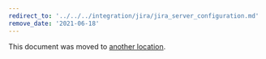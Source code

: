 ```yaml
---
redirect_to: '../../../integration/jira/jira_server_configuration.md'
remove_date: '2021-06-18'
---
```


This document was moved to [another location](../../../integration/jira/jira_server_configuration.md).

<!-- This redirect file can be deleted after <2021-06-18>. -->
<!-- Before deletion, see: https://docs.gitlab.com/ee/development/documentation/#move-or-rename-a-page -->
